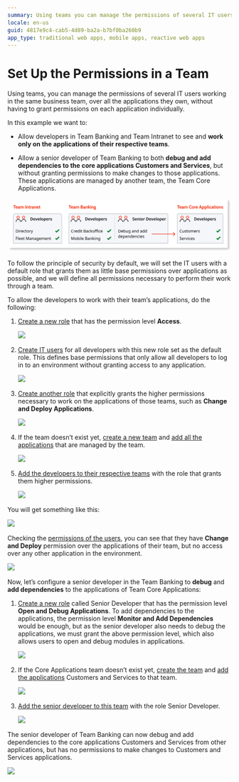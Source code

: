 ```yaml
---
summary: Using teams you can manage the permissions of several IT users working in the same business team over all the applications they own without having to grant permissions on each application individually.
locale: en-us
guid: 4817e9c4-cab5-4d89-ba2a-b7bf0ba260b9
app_type: traditional web apps, mobile apps, reactive web apps
---
```


# Set Up the Permissions in a Team

Using teams, you can manage the permissions of several IT users working in the same business team, over all the applications they own, without having to grant permissions on each application individually.

In this example we want to:

* Allow developers in Team Banking and Team Intranet to see and **work only on the applications of their respective teams**.

* Allow a senior developer of Team Banking to both **debug and add dependencies to the core applications Customers and Services**, but without granting permissions to make changes to those applications. These applications are managed by another team, the Team Core Applications.

![](images/team-permissions-teams-diag.png?width=900)

To follow the principle of security by default, we will set the IT users with a default role that grants them as little base permissions over applications as possible, and we will define all permissions necessary to perform their work through a team.

To allow the developers to work with their team’s applications, do the following:

1. [Create a new role](create-an-it-role.md#create-a-new-role) that has the permission level **Access**.  

    ![](images/team-permissions-new-role-lt.png?width=450)

1. [Create IT users](create-an-it-user.md) for all developers with this new role set as the default role. This defines base permissions that only allow all developers to log in to an environment without granting access to any application.  

    ![](images/team-permissions-new-user-lt.png?width=350)

1. [Create another role](create-an-it-role.md#create-a-new-role) that explicitly grants the higher permissions necessary to work on the applications of those teams, such as **Change and Deploy Applications**.  

    ![](images/team-permissions-higher-role-lt.png?width=450)

1. If the team doesn’t exist yet, [create a new team](create-an-it-team.md) and [add all the applications](create-an-it-team.md#add-applications-to-the-team) that are managed by the team.  

    ![](images/team-permissions-add-apps-lt.png?width=800)

1. [Add the developers to their respective teams](create-an-it-team.md#add-it-users-to-the-team) with the role that grants them higher permissions.  

    ![](images/team-permissions-add-users-lt.png?width=800)

You will get something like this:

![](images/team-permissions-overview-lt.png?width=950)

Checking the [permissions of the users](find-out-the-permissions-of-it-users.md#permissions-of-a-specific-IT-user), you can see that they have **Change and Deploy** permission over the applications of their team, but no access over any other application in the environment.

![](images/team-permissions-check-user-lt.png?width=800)

Now, let’s configure a senior developer in the Team Banking to **debug** and **add dependencies** to the applications of Team Core Applications:

1. [Create a new role](create-an-it-role.md#create-a-new-role) called Senior Developer that has the permission level **Open and Debug Applications**. To add dependencies to the applications, the permission level **Monitor and Add Dependencies** would be enough, but as the senior developer also needs to debug the applications, we must grant the above permission level, which also allows users to open and debug modules in applications.  

    ![](images/team-permissions-senior-role-lt.png?width=450)

1. If the Core Applications team doesn’t exist yet, [create the team](create-an-it-team.md) and [add the applications](create-an-it-team.md#add-applications-to-the-team) Customers and Services to that team.  

    ![](images/team-permissions-add-apps-2-lt.png?width=800)

1. [Add the senior developer to this team](create-an-it-team.md#add-it-users-to-the-team) with the role Senior Developer.  

    ![](images/team-permissions-add-senior-user-lt.png?width=800)

The senior developer of Team Banking can now debug and add dependencies to the core applications Customers and Services from other applications, but has no permissions to make changes to Customers and Services applications.

![](images/team-permissions-check-senior-user-lt.png?width=800)
